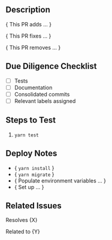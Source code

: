 ## Description
{ This PR adds ... }

{ This PR fixes ... }

{ This PR removes ... }

## Due Diligence Checklist
- [ ] Tests
- [ ] Documentation
- [ ] Consolidated commits
- [ ] Relevant labels assigned

## Steps to Test
1. `yarn test`

## Deploy Notes
- { `yarn install` }
- { `yarn migrate` }
- { Populate environment variables ... }
- { Set up ... }

## Related Issues
Resolves {X}

Related to {Y}

